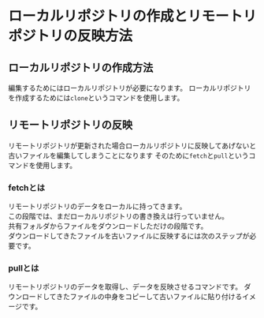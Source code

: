# ローカルリポジトリの作成とリモートリポジトリの反映方法

## ローカルリポジトリの作成方法
編集するためにはローカルリポジトリが必要になります。
ローカルリポジトリを作成するためには`clone`というコマンドを使用します。

## リモートリポジトリの反映
リモートリポジトリが更新された場合ローカルリポジトリに反映してあげないと<br>
古いファイルを編集してしまうことになります
そのために`fetch`と`pull`というコマンドを使用します。

### fetchとは
リモートリポジトリのデータをローカルに持ってきます。<br>
この段階では、まだローカルリポジトリの書き換えは行っていません。<br>
共有フォルダからファイルをダウンロードしただけの段階です。<br>
ダウンロードしてきたファイルを古いファイルに反映するには次のステップが必要です。

### pullとは
リモートリポジトリのデータを取得し、データを反映させるコマンドです。
ダウンロードしてきたファイルの中身をコピーして古いファイルに貼り付けるイメージです。